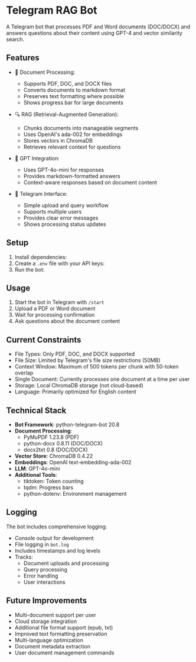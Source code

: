 # Telegram RAG Bot

A Telegram bot that processes PDF and Word documents (DOC/DOCX) and answers questions about their content using GPT-4 and vector similarity search.

## Features

- 📄 Document Processing:
  - Supports PDF, DOC, and DOCX files
  - Converts documents to markdown format
  - Preserves text formatting where possible
  - Shows progress bar for large documents

- 🔍 RAG (Retrieval-Augmented Generation):
  - Chunks documents into manageable segments
  - Uses OpenAI's ada-002 for embeddings
  - Stores vectors in ChromaDB
  - Retrieves relevant context for questions

- 🤖 GPT Integration:
  - Uses GPT-4o-mini for responses
  - Provides markdown-formatted answers
  - Context-aware responses based on document content

- 📱 Telegram Interface:
  - Simple upload and query workflow
  - Supports multiple users
  - Provides clear error messages
  - Shows processing status updates

## Setup

1. Install dependencies:
2. Create a `.env` file with your API keys:
3. Run the bot:

## Usage

1. Start the bot in Telegram with `/start`
2. Upload a PDF or Word document
3. Wait for processing confirmation
4. Ask questions about the document content

## Current Constraints

- File Types: Only PDF, DOC, and DOCX supported
- File Size: Limited by Telegram's file size restrictions (50MB)
- Context Window: Maximum of 500 tokens per chunk with 50-token overlap
- Single Document: Currently processes one document at a time per user
- Storage: Local ChromaDB storage (not cloud-based)
- Language: Primarily optimized for English content

## Technical Stack

- **Bot Framework**: python-telegram-bot 20.8
- **Document Processing**: 
  - PyMuPDF 1.23.8 (PDF)
  - python-docx 0.8.11 (DOC/DOCX)
  - docx2txt 0.8 (DOC/DOCX)
- **Vector Store**: ChromaDB 0.4.22
- **Embeddings**: OpenAI text-embedding-ada-002
- **LLM**: GPT-4o-mini
- **Additional Tools**:
  - tiktoken: Token counting
  - tqdm: Progress bars
  - python-dotenv: Environment management

## Logging

The bot includes comprehensive logging:
- Console output for development
- File logging in `bot.log`
- Includes timestamps and log levels
- Tracks:
  - Document uploads and processing
  - Query processing
  - Error handling
  - User interactions

## Future Improvements

- Multi-document support per user
- Cloud storage integration
- Additional file format support (epub, txt)
- Improved text formatting preservation
- Multi-language optimization
- Document metadata extraction
- User document management commands